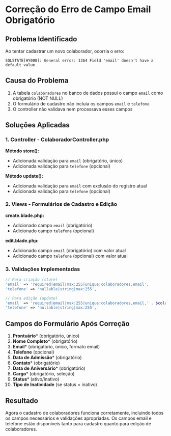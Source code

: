 # Correção do Erro de Campo Email Obrigatório

## Problema Identificado

Ao tentar cadastrar um novo colaborador, ocorria o erro:
```
SQLSTATE[HY000]: General error: 1364 Field 'email' doesn't have a default value
```

## Causa do Problema

1. A tabela `colaboradores` no banco de dados possui o campo `email` como obrigatório (NOT NULL)
2. O formulário de cadastro não incluía os campos `email` e `telefone`
3. O controller não validava nem processava esses campos

## Soluções Aplicadas

### 1. Controller - ColaboradorController.php
**Método store():**
- Adicionada validação para `email` (obrigatório, único)
- Adicionada validação para `telefone` (opcional)

**Método update():**
- Adicionada validação para `email` com exclusão do registro atual
- Adicionada validação para `telefone` (opcional)

### 2. Views - Formulários de Cadastro e Edição
**create.blade.php:**
- Adicionado campo `email` (obrigatório)
- Adicionado campo `telefone` (opcional)

**edit.blade.php:**
- Adicionado campo `email` (obrigatório) com valor atual
- Adicionado campo `telefone` (opcional) com valor atual

### 3. Validações Implementadas
```php
// Para criação (store)
'email' => 'required|email|max:255|unique:colaboradores,email',
'telefone' => 'nullable|string|max:255',

// Para edição (update)
'email' => 'required|email|max:255|unique:colaboradores,email,' . $colaborador->id,
'telefone' => 'nullable|string|max:255',
```

## Campos do Formulário Após Correção

1. **Prontuário*** (obrigatório, único)
2. **Nome Completo*** (obrigatório)
3. **Email*** (obrigatório, único, formato email)
4. **Telefone** (opcional)
5. **Data de Admissão*** (obrigatório)
6. **Contato*** (obrigatório)
7. **Data de Aniversário*** (obrigatório)
8. **Cargo*** (obrigatório, seleção)
9. **Status*** (ativo/inativo)
10. **Tipo de Inatividade** (se status = inativo)

## Resultado

Agora o cadastro de colaboradores funciona corretamente, incluindo todos os campos necessários e validações apropriadas. Os campos email e telefone estão disponíveis tanto para cadastro quanto para edição de colaboradores.